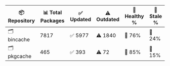 | 📦 Repository | 📊 Total Packages | ✅ Updated | ⚠️ Outdated | 💚 Healthy % | 🔴 Stale % |
|---------------|-------------------|------------|-------------|-------------|------------|
| 🗂️ bincache | 7817 | ✅ 5977 | ⚠️ 1840 | 💚 76% | 🔴 24% |
| 🗂️ pkgcache | 465 | ✅ 393 | ⚠️ 72 | 💚 85% | 🔴 15% |
